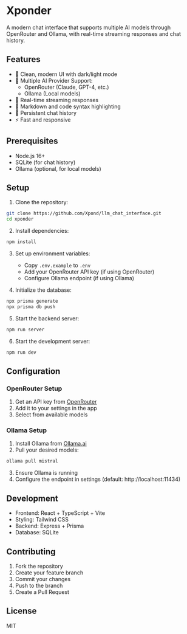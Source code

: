 # Xponder

A modern chat interface that supports multiple AI models through OpenRouter and Ollama, with real-time streaming responses and chat history.

## Features

- 🎨 Clean, modern UI with dark/light mode
- 🤖 Multiple AI Provider Support:
  - OpenRouter (Claude, GPT-4, etc.)
  - Ollama (Local models)
- 💬 Real-time streaming responses
- 📝 Markdown and code syntax highlighting
- 💾 Persistent chat history
- ⚡ Fast and responsive

## Prerequisites

- Node.js 16+
- SQLite (for chat history)
- Ollama (optional, for local models)

## Setup

1. Clone the repository:
```bash
git clone https://github.com/Xpond/llm_chat_interface.git
cd xponder
```

2. Install dependencies:
```bash
npm install
```

3. Set up environment variables:
   - Copy `.env.example` to `.env`
   - Add your OpenRouter API key (if using OpenRouter)
   - Configure Ollama endpoint (if using Ollama)

4. Initialize the database:
```bash
npx prisma generate
npx prisma db push
```

5. Start the backend server:
```bash
npm run server
```

6. Start the development server:
```bash
npm run dev
```

## Configuration

### OpenRouter Setup
1. Get an API key from [OpenRouter](https://openrouter.ai)
2. Add it to your settings in the app
3. Select from available models

### Ollama Setup
1. Install Ollama from [Ollama.ai](https://ollama.ai)
2. Pull your desired models:
```bash
ollama pull mistral
```
3. Ensure Ollama is running
4. Configure the endpoint in settings (default: http://localhost:11434)

## Development

- Frontend: React + TypeScript + Vite
- Styling: Tailwind CSS
- Backend: Express + Prisma
- Database: SQLite

## Contributing

1. Fork the repository
2. Create your feature branch
3. Commit your changes
4. Push to the branch
5. Create a Pull Request

## License

MIT
